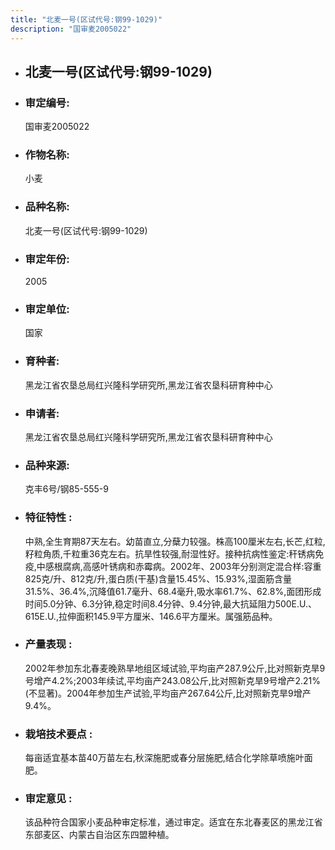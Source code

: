 ```yaml
---
title: "北麦一号(区试代号:钢99-1029)"
description: "国审麦2005022"
---
```

* ## 北麦一号(区试代号:钢99-1029)
* ###  审定编号:  
   国审麦2005022

*  ### 作物名称:  
   小麦

*   ###  品种名称: 
    北麦一号(区试代号:钢99-1029)

*   ### 审定年份: 
    2005

*   ### 审定单位:  
    国家

*   ### 育种者:  
    黑龙江省农垦总局红兴隆科学研究所,黑龙江省农垦科研育种中心

*   ### 申请者:  
    黑龙江省农垦总局红兴隆科学研究所,黑龙江省农垦科研育种中心

*   ### 品种来源:  
    克丰6号/钢85-555-9

*   ### 特征特性 : 
    中熟,全生育期87天左右。幼苗直立,分蘖力较强。株高100厘米左右,长芒,红粒,籽粒角质,千粒重36克左右。抗旱性较强,耐湿性好。接种抗病性鉴定:秆锈病免疫,中感根腐病,高感叶锈病和赤霉病。2002年、2003年分别测定混合样:容重825克/升、812克/升,蛋白质(干基)含量15.45%、15.93%,湿面筋含量31.5%、36.4%,沉降值61.7毫升、68.4毫升,吸水率61.7%、62.8%,面团形成时间5.0分钟、6.3分钟,稳定时间8.4分钟、9.4分钟,最大抗延阻力500E.U.、615E.U.,拉伸面积145.9平方厘米、146.6平方厘米。属强筋品种。

*   ### 产量表现 : 
    2002年参加东北春麦晚熟旱地组区域试验,平均亩产287.9公斤,比对照新克旱9号增产4.2%;2003年续试,平均亩产243.08公斤,比对照新克旱9号增产2.21%(不显著)。2004年参加生产试验,平均亩产267.64公斤,比对照新克旱9增产9.4%。

*   ### 栽培技术要点 : 
    每亩适宜基本苗40万苗左右,秋深施肥或春分层施肥,结合化学除草喷施叶面肥。

*   ### 审定意见 : 
    该品种符合国家小麦品种审定标准，通过审定。适宜在东北春麦区的黑龙江省东部麦区、内蒙古自治区东四盟种植。
